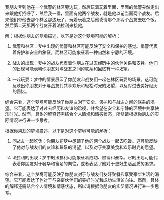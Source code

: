 我朋友梦到他在一个武警的林区旁边玩，然后玩着玩着里面，里面的武警突然走出来跟他打招呼了，然后我一看，里面有他两个战友，就是他以前当面两个战友。后来他们带他去那个林区那边玩了，玩着玩着之后他说请那个那两个战友去吃个饭，然后第二天那两个战友开着法拉利来接他。

解：根据你朋友的梦境描述，以下是对这个梦境可能的解析：

1. 武警和林区：梦中出现的武警和林区可能反映了安全和保护的感觉。武警代表着保护和安全的象征，而林区可能象征着一种自然和宁静的环境。

2. 战友的出现：梦中的战友代表着你朋友在过去经历中的伙伴关系和支持。他们的出现可能表明你朋友对与战友之间的联系和回忆有一种渴望。

3. 一起玩耍：梦中的情景展示了你朋友和战友们一起在林区玩耍的场景。这可能反映出你朋友对于与战友们共享欢乐和轻松时光的渴望，以及对过去美好经历的回忆。

综合来看，这个梦境可能反映了你朋友对于安全、保护和与战友之间的联系的渴望。它可能表达了对过去经历和友谊的珍视，并希望在安全和宁静的环境中共享快乐时光。然而，具体的解释还需结合个人情境和情感状态，所以请根据你朋友的实际情况进行进一步思考。

根据你朋友的梦境描述，以下是对这个梦境可能的解析：

1. 同战友一起吃饭：你朋友在梦中邀请了他的两个战友一起去吃饭。这可能反映了他对与战友们的友谊和联系的渴望，以及对于共享美食和欢乐时光的愿望。
    
2. 法拉利的出现：梦中的法拉利可能象征着成功、财富和豪华。它的出现可能代表着你朋友对于奢华和富足的向往，或者表达了他对于更好生活品质的追求。
    

综合来看，这个梦境可能反映了你朋友对于与战友们友好聚餐和享受豪华生活的渴望。它可能表达了他对于与亲密伙伴们的美好时光和成功生活的向往。然而，具体的解释还需结合个人情境和情感状态，所以请根据你朋友的实际情况进行进一步思考。